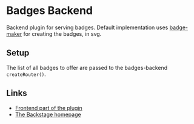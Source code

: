 # Badges Backend

Backend plugin for serving badges. Default implementation uses
[badge-maker](https://www.npmjs.com/package/badge-maker) for creating
the badges, in svg.

## Setup

The list of all badges to offer are passed to the badges-backend
`createRouter()`.

## Links

- [Frontend part of the plugin](https://github.com/backstage/backstage/tree/master/plugins/badges)
- [The Backstage homepage](https://backstage.io)
